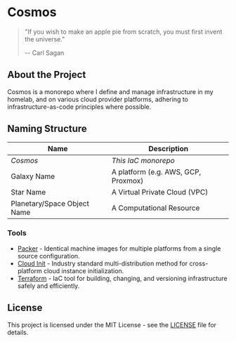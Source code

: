 # Cosmos

> "If you wish to make an apple pie from scratch, you must first invent the universe."
> 
> -- Carl Sagan

## About the Project

Cosmos is a monorepo where I define and manage infrastructure in my homelab, and on various cloud provider platforms,
adhering to infrastructure-as-code principles where possible.

## Naming Structure

| Name                        | Description                         |
| --------------------------- | ----------------------------------- |
| _Cosmos_                    | _This IaC monorepo_                 |
| Galaxy Name                 | A platform (e.g. AWS, GCP, Proxmox) |
| Star Name                   | A Virtual Private Cloud (VPC)       |
| Planetary/Space Object Name | A Computational Resource            |

### Tools

*   [Packer](https://www.packer.io/) - Identical machine images for multiple platforms from a single source 
    configuration.
*   [Cloud Init](https://cloudinit.readthedocs.io/en/latest/) - Industry standard multi-distribution method for
    cross-platform cloud instance initialization.
*   [Terraform](https://www.terraform.io/) - IaC tool for building, changing, and versioning infrastructure safely
    and efficiently.

## License

This project is licensed under the MIT License - see the [LICENSE](./LICENSE) file for details.
